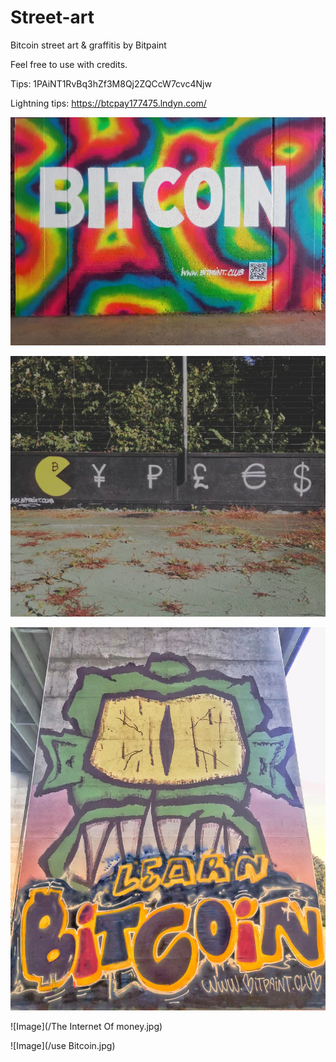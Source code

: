 # Street-art
Bitcoin street art &amp; graffitis by Bitpaint

Feel free to use with credits.

Tips: 1PAiNT1RvBq3hZf3M8Qj2ZQCcW7cvc4Njw

Lightning tips: https://btcpay177475.lndyn.com/



![Image](/Bitcoin.jpg)

![Image](Fiatman.jpg)

![Image](/Learn-Bitcoin.jpg)

![Image](/The Internet Of money.jpg)

![Image](/use Bitcoin.jpg)
